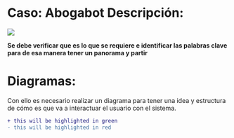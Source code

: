 # Caso: Abogabot Descripción:
![](https://github.com/ChrisMich2209/LaunchX_2022/blob/main/Practica%20de%20Intro%20a%20Frontend/problem%C3%A1tica.png)

 
**Se debe verificar que es lo que se requiere e identificar las palabras clave para de esa manera tener un panorama y partir**

# Diagramas:
 Con ello es necesario realizar un diagrama para tener una idea y estructura de cómo es que va a interactuar el usuario con el sistema.
 


```diff
+ this will be highlighted in green
- this will be highlighted in red
```
